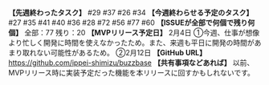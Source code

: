 **【先週終わったタスク】**
#29 #37 #26 #34
**【今週終わらせる予定のタスク】**
#27 #35 #41 #40 #36 #28 #72 #56 #77 #60
**【ISSUEが全部で何個で残り何個】**
全部：77
残り：20
**【MVPリリース予定日】**
2月4日
①今週、仕事が想像より忙しく開発に時間を使えなかったため。また、来週も平日に開発の時間があまり取れない可能性があるため。
②2月12日
**【GitHub URL】**
https://github.com/ippei-shimizu/buzzbase
**【共有事項などあれば】**
以前、MVPリリース時に実装予定だった機能を本リリースに回すかもしれないです。